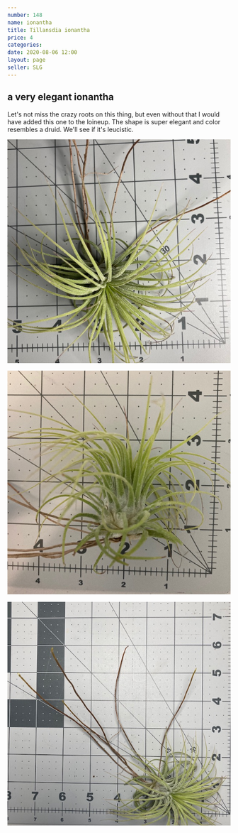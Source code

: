 ```yaml
---
number: 148
name: ionantha
title: Tillansdia ionantha
price: 4
categories: 
date: 2020-08-06 12:00
layout: page
seller: SLG
---
```

## a very elegant ionantha

Let's not miss the crazy roots on this thing, but even without that I would have added this one to the loineup. The shape is super elegant and color resembles a druid. We'll see if it's leucistic.

!["Tillandsia ionantha"](/i/IMG_0610.jpeg "Tillandsia ionantha")

!["Tillandsia ionantha"](/i/IMG_0611.jpeg "Tillandsia ionantha")

!["Tillandsia ionantha"](/i/IMG_0612.jpeg "Tillandsia ionantha")
